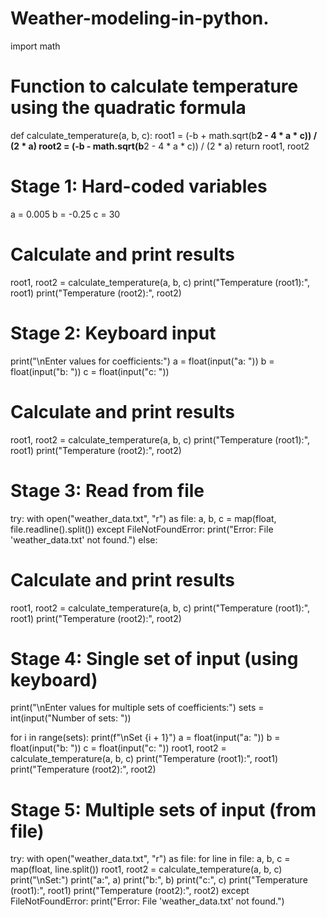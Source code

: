 # Weather-modeling-in-python.
import math

# Function to calculate temperature using the quadratic formula
def calculate_temperature(a, b, c):
  root1 = (-b + math.sqrt(b**2 - 4 * a * c)) / (2 * a)
  root2 = (-b - math.sqrt(b**2 - 4 * a * c)) / (2 * a)
  return root1, root2

# Stage 1: Hard-coded variables
a = 0.005
b = -0.25
c = 30

# Calculate and print results
root1, root2 = calculate_temperature(a, b, c)
print("Temperature (root1):", root1)
print("Temperature (root2):", root2)


# Stage 2: Keyboard input
print("\nEnter values for coefficients:")
a = float(input("a: "))
b = float(input("b: "))
c = float(input("c: "))

# Calculate and print results
root1, root2 = calculate_temperature(a, b, c)
print("Temperature (root1):", root1)
print("Temperature (root2):", root2)


# Stage 3: Read from file
try:
  with open("weather_data.txt", "r") as file:
    a, b, c = map(float, file.readline().split())
except FileNotFoundError:
  print("Error: File 'weather_data.txt' not found.")
else:
  # Calculate and print results
  root1, root2 = calculate_temperature(a, b, c)
  print("Temperature (root1):", root1)
  print("Temperature (root2):", root2)


# Stage 4: Single set of input (using keyboard)
print("\nEnter values for multiple sets of coefficients:")
sets = int(input("Number of sets: "))

for i in range(sets):
  print(f"\nSet {i + 1}")
  a = float(input("a: "))
  b = float(input("b: "))
  c = float(input("c: "))
  root1, root2 = calculate_temperature(a, b, c)
  print("Temperature (root1):", root1)
  print("Temperature (root2):", root2)


# Stage 5: Multiple sets of input (from file)
try:
  with open("weather_data.txt", "r") as file:
    for line in file:
      a, b, c = map(float, line.split())
      root1, root2 = calculate_temperature(a, b, c)
      print("\nSet:")
      print("a:", a)
      print("b:", b)
      print("c:", c)
      print("Temperature (root1):", root1)
      print("Temperature (root2):", root2)
except FileNotFoundError:
  print("Error: File 'weather_data.txt' not found.")

